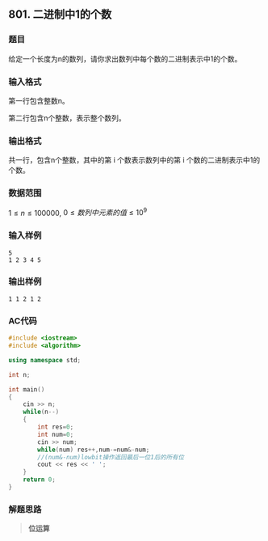##  801. 二进制中1的个数

### 题目

给定一个长度为n的数列，请你求出数列中每个数的二进制表示中1的个数。

### 输入格式

第一行包含整数n。

第二行包含n个整数，表示整个数列。

### 输出格式

共一行，包含n个整数，其中的第 i 个数表示数列中的第 i 个数的二进制表示中1的个数。

### 数据范围

$1≤n≤100000$,
$0≤数列中元素的值≤10^9$

### 输入样例

```
5
1 2 3 4 5
```

### 输出样例

```
1 1 2 1 2
```

### AC代码

```c++
#include <iostream>
#include <algorithm>

using namespace std;

int n;

int main()
{
    cin >> n;
    while(n--)
    {
        int res=0;
        int num=0;
        cin >> num;
        while(num) res++,num-=num&-num;
        //(num&-num)lowbit操作返回最后一位1后的所有位
        cout << res << ' ';
    }
    return 0;
}
```

### 解题思路

>**位运算**

> 